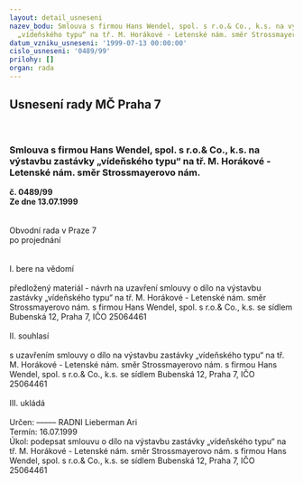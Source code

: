 ```yaml
---
layout: detail_usneseni
nazev_bodu: Smlouva s firmou Hans Wendel, spol. s r.o.& Co., k.s. na výstavbu zastávky
  „vídeňského typu“ na tř. M. Horákové - Letenské nám. směr Strossmayerovo nám.
datum_vzniku_usneseni: '1999-07-13 00:00:00'
cislo_usneseni: '0489/99'
prilohy: []
organ: rada
---
```

<div id="ucUsn_pList" class="usn">
	<span><h2>Usnesení rady MČ Praha 7 </h2>
<br></span><div class="standBody">
<span><h3>Smlouva s firmou Hans Wendel, spol. s r.o.&amp; Co., k.s. na výstavbu zastávky „vídeňského typu“ na tř. M. Horákové - Letenské nám. směr Strossmayerovo nám.</h3></span><div class="center">
		<strong>č. 0489/99</strong><br>
	</div>
<div class="center">
		<strong>Ze dne 13.07.1999</strong><br><br>
	</div>
<br>Obvodní rada v Praze 7<br>po projednání<br><br><br>I.	bere na vědomí<br><br> předložený materiál - návrh na uzavření smlouvy o dílo na výstavbu zastávky „vídeňského typu“ na tř. M. Horákové - Letenské nám. směr Strossmayerovo nám. s firmou Hans Wendel, spol. s r.o.&amp; Co., k.s. se sídlem Bubenská 12, Praha 7, IČO 25064461<br><br>II.	souhlasí <br><br>s uzavřením smlouvy o dílo na výstavbu zastávky „vídeňského typu“ na tř. M. Horákové - Letenské nám. směr Strossmayerovo nám. s firmou Hans Wendel, spol. s r.o.&amp; Co., k.s. se sídlem Bubenská 12, Praha 7, IČO 25064461<br><br>III.	ukládá <br><br> Určen:	–––––	RADNI Lieberman Ari<br>Termín: 16.07.1999<br>Úkol:	podepsat smlouvu o dílo na výstavbu zastávky „vídeňského typu“ na tř. M. Horákové - Letenské nám. směr Strossmayerovo nám. s firmou Hans Wendel, spol. s r.o.&amp; Co., k.s. se sídlem Bubenská 12, Praha 7, IČO 25064461 <br>
</div>
</div>